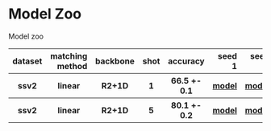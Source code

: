 


# Model Zoo
Model zoo

<table>
  <thead>
    <tr style="text-align: right;">
      <th>dataset</th>
      <th>matching method</th>
      <th>backbone</th>
      <th>shot</th>
      <th>accuracy</th>
      <th>seed 1</th>
      <th>seed 5</th>
      <th>seed 10</th>
      <th>config</th>
    </tr>
  </thead>
  <tbody>
    <tr>
      <th>ssv2</th>
      <th>linear</th>
      <th>R2+1D</th>
      <th>1</th>
      <th>66.5 +- 0.1</th>
      <th><a href="http://ptak.felk.cvut.cz/personal/bertrjul/temporal_matching/models/ssv2_large/linear/ssv2_linear_5way_1shots_seed1.pt">model</a></th>
      <th><a href="http://ptak.felk.cvut.cz/personal/bertrjul/temporal_matching/models/ssv2_large/linear/ssv2_linear_5way_1shots_seed5.pt">model</a></th>
      <th><a href="http://ptak.felk.cvut.cz/personal/bertrjul/temporal_matching/models/ssv2_large/linear/ssv2_linear_5way_1shots_seed10.pt">model</a></th>
      <th><a href="http://ptak.felk.cvut.cz/personal/bertrjul/temporal_matching/models/ssv2_large/linear/config_ssv2_linear_5way_1shots_all_seeds.txt">config</a></th>
    </tr>
    <tr>
      <th>ssv2</th>
      <th>linear</th>
      <th>R2+1D</th>
      <th>5</th>
      <th>80.1 +- 0.2</th>
      <th><a href="http://ptak.felk.cvut.cz/personal/bertrjul/temporal_matching/models/ssv2_large/linear/ssv2_linear_5way_5shots_seed1.pt">model</a></th>
      <th><a href="http://ptak.felk.cvut.cz/personal/bertrjul/temporal_matching/models/ssv2_large/linear/ssv2_linear_5way_5shots_seed5.pt">model</a></th>
      <th><a href="http://ptak.felk.cvut.cz/personal/bertrjul/temporal_matching/models/ssv2_large/linear/ssv2_linear_5way_5shots_seed10.pt">model</a></th>
      <th><a href="http://ptak.felk.cvut.cz/personal/bertrjul/temporal_matching/models/ssv2_large/linear/config_ssv2_linear_5way_5shots_all_seeds.txt">config</a></th>
    </tr>
  </tbody>
</table>
